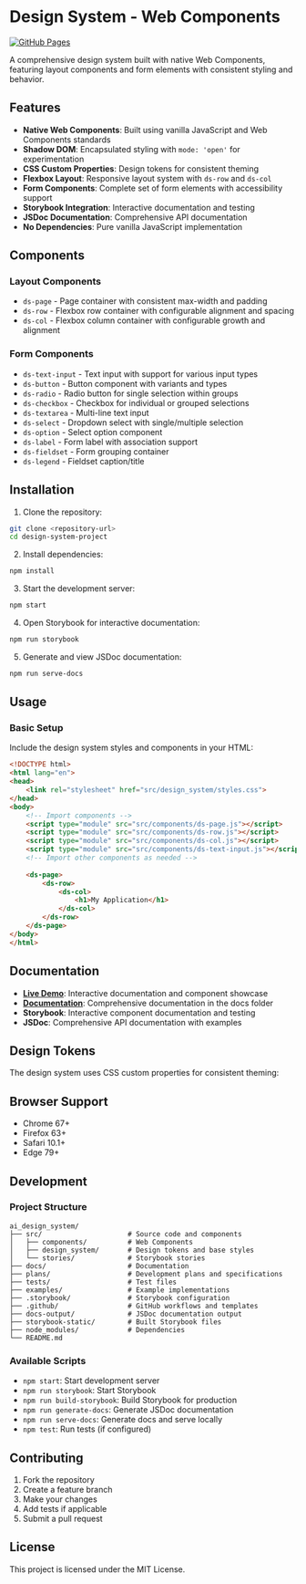 # Design System - Web Components

[![GitHub Pages](https://img.shields.io/badge/GitHub%20Pages-Live%20Demo-blue?style=flat-square)](https://jon.github.io/ai_design_system/)

A comprehensive design system built with native Web Components, featuring layout components and form elements with consistent styling and behavior.

## Features

- **Native Web Components**: Built using vanilla JavaScript and Web Components standards
- **Shadow DOM**: Encapsulated styling with `mode: 'open'` for experimentation
- **CSS Custom Properties**: Design tokens for consistent theming
- **Flexbox Layout**: Responsive layout system with `ds-row` and `ds-col`
- **Form Components**: Complete set of form elements with accessibility support
- **Storybook Integration**: Interactive documentation and testing
- **JSDoc Documentation**: Comprehensive API documentation
- **No Dependencies**: Pure vanilla JavaScript implementation

## Components

### Layout Components
- `ds-page` - Page container with consistent max-width and padding
- `ds-row` - Flexbox row container with configurable alignment and spacing
- `ds-col` - Flexbox column container with configurable growth and alignment

### Form Components
- `ds-text-input` - Text input with support for various input types
- `ds-button` - Button component with variants and types
- `ds-radio` - Radio button for single selection within groups
- `ds-checkbox` - Checkbox for individual or grouped selections
- `ds-textarea` - Multi-line text input
- `ds-select` - Dropdown select with single/multiple selection
- `ds-option` - Select option component
- `ds-label` - Form label with association support
- `ds-fieldset` - Form grouping container
- `ds-legend` - Fieldset caption/title

## Installation

1. Clone the repository:
```bash
git clone <repository-url>
cd design-system-project
```

2. Install dependencies:
```bash
npm install
```

3. Start the development server:
```bash
npm start
```

4. Open Storybook for interactive documentation:
```bash
npm run storybook
```

5. Generate and view JSDoc documentation:
```bash
npm run serve-docs
```

## Usage

### Basic Setup

Include the design system styles and components in your HTML:

```html
<!DOCTYPE html>
<html lang="en">
<head>
    <link rel="stylesheet" href="src/design_system/styles.css">
</head>
<body>
    <!-- Import components -->
    <script type="module" src="src/components/ds-page.js"></script>
    <script type="module" src="src/components/ds-row.js"></script>
    <script type="module" src="src/components/ds-col.js"></script>
    <script type="module" src="src/components/ds-text-input.js"></script>
    <!-- Import other components as needed -->
    
    <ds-page>
        <ds-row>
            <ds-col>
                <h1>My Application</h1>
            </ds-col>
        </ds-row>
    </ds-page>
</body>
</html>
```

## Documentation

- **[Live Demo](https://jon.github.io/ai_design_system/)**: Interactive documentation and component showcase
- **[Documentation](./docs/)**: Comprehensive documentation in the docs folder
- **Storybook**: Interactive component documentation and testing
- **JSDoc**: Comprehensive API documentation with examples

## Design Tokens

The design system uses CSS custom properties for consistent theming:


## Browser Support

- Chrome 67+
- Firefox 63+
- Safari 10.1+
- Edge 79+

## Development

### Project Structure

```
ai_design_system/
├── src/                     # Source code and components
│   ├── components/          # Web Components
│   ├── design_system/       # Design tokens and base styles
│   └── stories/             # Storybook stories
├── docs/                    # Documentation
├── plans/                   # Development plans and specifications
├── tests/                   # Test files
├── examples/                # Example implementations
├── .storybook/              # Storybook configuration
├── .github/                 # GitHub workflows and templates
├── docs-output/             # JSDoc documentation output
├── storybook-static/        # Built Storybook files
├── node_modules/            # Dependencies
└── README.md
```

### Available Scripts

- `npm start`: Start development server
- `npm run storybook`: Start Storybook
- `npm run build-storybook`: Build Storybook for production
- `npm run generate-docs`: Generate JSDoc documentation
- `npm run serve-docs`: Generate docs and serve locally
- `npm test`: Run tests (if configured)

## Contributing

1. Fork the repository
2. Create a feature branch
3. Make your changes
4. Add tests if applicable
5. Submit a pull request

## License

This project is licensed under the MIT License. 